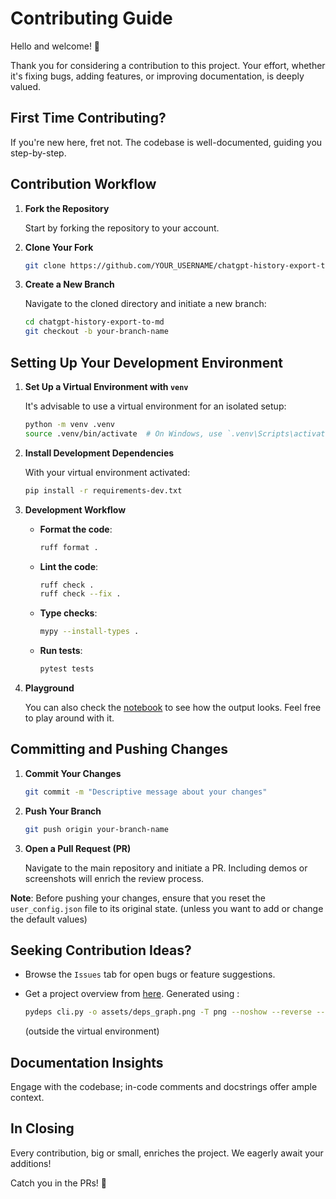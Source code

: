 # Contributing Guide

Hello and welcome! 🚀

Thank you for considering a contribution to this project. Your effort, whether it's fixing bugs, adding features, or improving documentation, is deeply valued.

## First Time Contributing?

If you're new here, fret not. The codebase is well-documented, guiding you step-by-step.

## Contribution Workflow

1. **Fork the Repository**

   Start by forking the repository to your account.

2. **Clone Your Fork**

   ```bash
   git clone https://github.com/YOUR_USERNAME/chatgpt-history-export-to-md.git
   ```

3. **Create a New Branch**

   Navigate to the cloned directory and initiate a new branch:

   ```bash
   cd chatgpt-history-export-to-md
   git checkout -b your-branch-name
   ```

## Setting Up Your Development Environment

1. **Set Up a Virtual Environment with `venv`**

   It's advisable to use a virtual environment for an isolated setup:

   ```bash
   python -m venv .venv
   source .venv/bin/activate  # On Windows, use `.venv\Scripts\activate`
   ```

2. **Install Development Dependencies**

   With your virtual environment activated:

   ```bash
   pip install -r requirements-dev.txt
   ```

3. **Development Workflow**

   - **Format the code**:

     ```bash
     ruff format .
     ```

   - **Lint the code**:

     ```bash
     ruff check .
     ruff check --fix .
     ```

   - **Type checks**:

     ```bash
     mypy --install-types .
     ```

   - **Run tests**:

     ```bash
     pytest tests
     ```

4. **Playground**

   You can also check the [notebook](playground.ipynb) to see how the output looks. Feel free to play around with it.

## Committing and Pushing Changes

1. **Commit Your Changes**

   ```bash
   git commit -m "Descriptive message about your changes"
   ```

2. **Push Your Branch**

   ```bash
   git push origin your-branch-name
   ```

3. **Open a Pull Request (PR)**

   Navigate to the main repository and initiate a PR. Including demos or screenshots will enrich the review process.

**Note**: Before pushing your changes, ensure that you reset the `user_config.json` file to its original state. (unless you want to add or change the default values)

## Seeking Contribution Ideas?

- Browse the `Issues` tab for open bugs or feature suggestions.
- Get a project overview from [here](assets/deps_graph.png). Generated using :

  ```bash
  pydeps cli.py -o assets/deps_graph.png -T png --noshow --reverse --rankdir BT --exclude-exact models views controllers utils
  ```

  (outside the virtual environment)

## Documentation Insights

Engage with the codebase; in-code comments and docstrings offer ample context.

## In Closing

Every contribution, big or small, enriches the project. We eagerly await your additions!

Catch you in the PRs! 🚀
